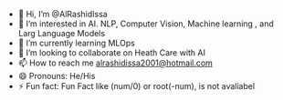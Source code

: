 - 👋 Hi, I’m @AlRashidIssa
- 👀 I’m interested in AI. NLP, Computer Vision, Machine learning , and Larg Language Models
- 🌱 I’m currently learning MLOps
- 💞️ I’m looking to collaborate on Heath Care with AI
- 📫 How to reach me alrashidissa2001@hotmail.com
- 😄 Pronouns: He/His
- ⚡ Fun fact: Fun Fact like (num/0) or root(-num), is not avaliabel

<!---
AlRashidIssa/AlRashidIssa is a ✨ special ✨ repository because its `README.md` (this file) appears on your GitHub profile.
You can click the Preview link to take a look at your changes.
--->
